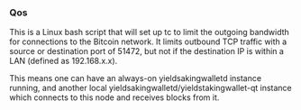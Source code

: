 ### Qos ###

This is a Linux bash script that will set up tc to limit the outgoing bandwidth for connections to the Bitcoin network. It limits outbound TCP traffic with a source or destination port of 51472, but not if the destination IP is within a LAN (defined as 192.168.x.x).

This means one can have an always-on yieldsakingwalletd instance running, and another local yieldsakingwalletd/yieldstakingwallet-qt instance which connects to this node and receives blocks from it.
